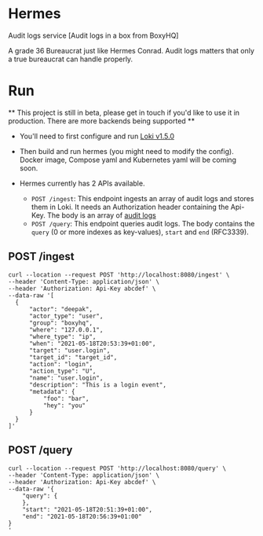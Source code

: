 # Hermes
Audit logs service [Audit logs in a box from BoxyHQ]

A grade 36 Bureaucrat just like Hermes Conrad. Audit logs matters that only a true bureaucrat can handle properly.

# Run
** This project is still in beta, please get in touch if you'd like to use it in production. There are more backends being supported **

- You'll need to first configure and run [Loki v1.5.0](https://github.com/grafana/loki)

- Then build and run hermes (you might need to modify the config). Docker image, Compose yaml and Kubernetes yaml will be coming soon.

- Hermes currently has 2 APIs available.
  - `POST /ingest`: This endpoint ingests an array of audit logs and stores them in Loki. It needs an Authorization header containing the Api-Key. The body is an array of [audit logs](https://github.com/boxyhq/hermes/blob/main/types/audit-log.go)
  - `POST /query`: This endpoint queries audit logs. The body contains the `query` (0 or more indexes as key-values), `start` and `end` (RFC3339).

## POST /ingest
  ```console
  curl --location --request POST 'http://localhost:8080/ingest' \
--header 'Content-Type: application/json' \
--header 'Authorization: Api-Key abcdef' \
--data-raw '[
    {
        "actor": "deepak",
        "actor_type": "user",
        "group": "boxyhq",
        "where": "127.0.0.1",
        "where_type": "ip",
        "when": "2021-05-18T20:53:39+01:00",
        "target": "user.login",
        "target_id": "target_id",
        "action": "login",
        "action_type": "U",
        "name": "user.login",
        "description": "This is a login event",
        "metadata": {
            "foo": "bar",
            "hey": "you"
        }
    }
]'
```

## POST /query
```
curl --location --request POST 'http://localhost:8080/query' \
--header 'Content-Type: application/json' \
--header 'Authorization: Api-Key abcdef' \
--data-raw '{
    "query": {
    },
    "start": "2021-05-18T20:51:39+01:00",
    "end": "2021-05-18T20:56:39+01:00"
}
'
```
